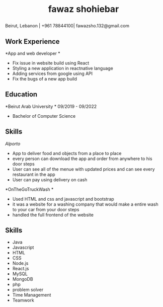 # <p style="text-align: center;">fawaz shohiebar</p>

<p s>Beirut, Lebanon | +961 78844100| fawazsho.132@gmail.com</p>


## Work Experience

*App and web developer * 
- Fix issue in website build using React
- Styling a new application in reactnative language 
- Adding services from google using  API
- Fix the bugs of a new app build 


## Education

*Beirut Arab University * 09/2019 - 09/2022

- Bachelor of Computer Science 

## Skills

*Alporto*

- App to deliver food and objects from a place to place 
- every person can download the app and order from anywhere to his door steps 
- User can see all of the menue with updated prices and  can see every restaurant in the app
- User can pay using delivery on cash 

*OnTheGoTruckWash *

- Used HTML and css and javascript and bootstrap 
- it was a website for a washing company that would make a entire wash to your car from your door steps 
- handled the full frontend of the website 




## Skills

- Java
- Javascript
- HTML
- CSS
- Node.js
- React.js
- MySQL
- MongoDB
- php
- problem solver 
- Time Management
- Teamwork

